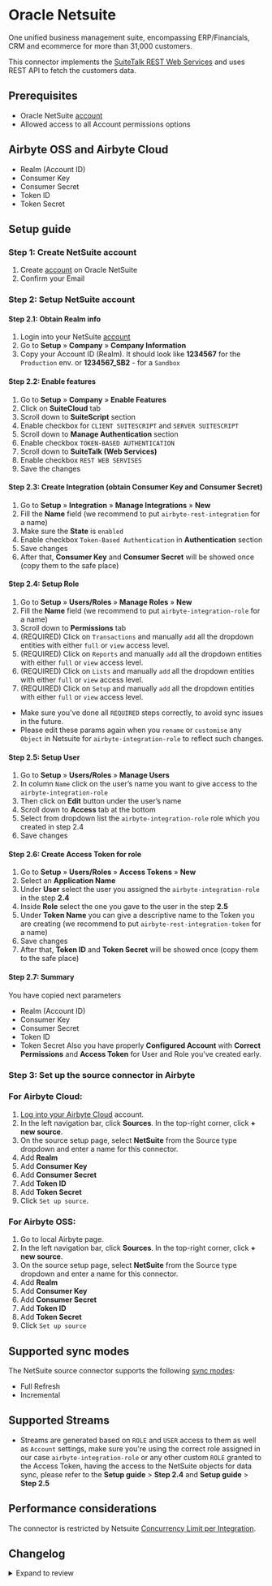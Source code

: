 # Oracle Netsuite

One unified business management suite, encompassing ERP/Financials, CRM and ecommerce for more than 31,000 customers.

This connector implements the [SuiteTalk REST Web Services](https://docs.oracle.com/en/cloud/saas/netsuite/ns-online-help/chapter_1540391670.html) and uses REST API to fetch the customers data.

## Prerequisites

- Oracle NetSuite [account](https://system.netsuite.com/pages/customerlogin.jsp?country=US)
- Allowed access to all Account permissions options

## Airbyte OSS and Airbyte Cloud

- Realm (Account ID)
- Consumer Key
- Consumer Secret
- Token ID
- Token Secret

## Setup guide

### Step 1: Create NetSuite account

1. Create [account](https://system.netsuite.com/pages/customerlogin.jsp?country=US) on Oracle NetSuite
2. Confirm your Email

### Step 2: Setup NetSuite account

#### Step 2.1: Obtain Realm info

1. Login into your NetSuite [account](https://system.netsuite.com/pages/customerlogin.jsp?country=US)
2. Go to **Setup** » **Company** » **Company Information**
3. Copy your Account ID (Realm). It should look like **1234567** for the `Production` env. or **1234567_SB2** - for a `Sandbox`

#### Step 2.2: Enable features

1. Go to **Setup** » **Company** » **Enable Features**
2. Click on **SuiteCloud** tab
3. Scroll down to **SuiteScript** section
4. Enable checkbox for `CLIENT SUITESCRIPT` and `SERVER SUITESCRIPT`
5. Scroll down to **Manage Authentication** section
6. Enable checkbox `TOKEN-BASED AUTHENTICATION`
7. Scroll down to **SuiteTalk (Web Services)**
8. Enable checkbox `REST WEB SERVISES`
9. Save the changes

#### Step 2.3: Create Integration (obtain Consumer Key and Consumer Secret)

1. Go to **Setup** » **Integration** » **Manage Integrations** » **New**
2. Fill the **Name** field (we recommend to put `airbyte-rest-integration` for a name)
3. Make sure the **State** is `enabled`
4. Enable checkbox `Token-Based Authentication` in **Authentication** section
5. Save changes
6. After that, **Consumer Key** and **Consumer Secret** will be showed once (copy them to the safe place)

#### Step 2.4: Setup Role

1. Go to **Setup** » **Users/Roles** » **Manage Roles** » **New**
2. Fill the **Name** field (we recommend to put `airbyte-integration-role` for a name)
3. Scroll down to **Permissions** tab
4. (REQUIRED) Click on `Transactions` and manually `add` all the dropdown entities with either `full` or `view` access level.
5. (REQUIRED) Click on `Reports` and manually `add` all the dropdown entities with either `full` or `view` access level.
6. (REQUIRED) Click on `Lists` and manually `add` all the dropdown entities with either `full` or `view` access level.
7. (REQUIRED) Click on `Setup` and manually `add` all the dropdown entities with either `full` or `view` access level.

- Make sure you've done all `REQUIRED` steps correctly, to avoid sync issues in the future.
- Please edit these params again when you `rename` or `customise` any `Object` in Netsuite for `airbyte-integration-role` to reflect such changes.

#### Step 2.5: Setup User

1. Go to **Setup** » **Users/Roles** » **Manage Users**
2. In column `Name` click on the user’s name you want to give access to the `airbyte-integration-role`
3. Then click on **Edit** button under the user’s name
4. Scroll down to **Access** tab at the bottom
5. Select from dropdown list the `airbyte-integration-role` role which you created in step 2.4
6. Save changes

#### Step 2.6: Create Access Token for role

1. Go to **Setup** » **Users/Roles** » **Access Tokens** » **New**
2. Select an **Application Name**
3. Under **User** select the user you assigned the `airbyte-integration-role` in the step **2.4**
4. Inside **Role** select the one you gave to the user in the step **2.5**
5. Under **Token Name** you can give a descriptive name to the Token you are creating (we recommend to put `airbyte-rest-integration-token` for a name)
6. Save changes
7. After that, **Token ID** and **Token Secret** will be showed once (copy them to the safe place)

#### Step 2.7: Summary

You have copied next parameters

- Realm (Account ID)
- Consumer Key
- Consumer Secret
- Token ID
- Token Secret
  Also you have properly **Configured Account** with **Correct Permissions** and **Access Token** for User and Role you've created early.

### Step 3: Set up the source connector in Airbyte

### For Airbyte Cloud:

1. [Log into your Airbyte Cloud](https://cloud.airbyte.com/workspaces) account.
2. In the left navigation bar, click **Sources**. In the top-right corner, click **+ new source**.
3. On the source setup page, select **NetSuite** from the Source type dropdown and enter a name for this connector.
4. Add **Realm**
5. Add **Consumer Key**
6. Add **Consumer Secret**
7. Add **Token ID**
8. Add **Token Secret**
9. Click `Set up source`.

### For Airbyte OSS:

1. Go to local Airbyte page.
2. In the left navigation bar, click **Sources**. In the top-right corner, click **+ new source**.
3. On the source setup page, select **NetSuite** from the Source type dropdown and enter a name for this connector.
4. Add **Realm**
5. Add **Consumer Key**
6. Add **Consumer Secret**
7. Add **Token ID**
8. Add **Token Secret**
9. Click `Set up source`

## Supported sync modes

The NetSuite source connector supports the following [sync modes](https://docs.airbyte.com/cloud/core-concepts#connection-sync-modes):

- Full Refresh
- Incremental

## Supported Streams

- Streams are generated based on `ROLE` and `USER` access to them as well as `Account` settings, make sure you're using the correct role assigned in our case `airbyte-integration-role` or any other custom `ROLE` granted to the Access Token, having the access to the NetSuite objects for data sync, please refer to the **Setup guide** > **Step 2.4** and **Setup guide** > **Step 2.5**

## Performance considerations

The connector is restricted by Netsuite [Concurrency Limit per Integration](https://docs.oracle.com/en/cloud/saas/netsuite/ns-online-help/bridgehead_156224824287.html).

## Changelog

<details>
  <summary>Expand to review</summary>

| Version | Date       | Pull Request                                             | Subject                                                   |
|:--------|:-----------|:---------------------------------------------------------|:----------------------------------------------------------|
| 0.1.23 | 2025-09-02 | [65813](https://github.com/airbytehq/airbyte/pull/65813) | Update dependencies |
| 0.1.22 | 2025-08-23 | [65215](https://github.com/airbytehq/airbyte/pull/65215) | Update dependencies |
| 0.1.21 | 2025-08-16 | [61055](https://github.com/airbytehq/airbyte/pull/61055) | Update dependencies |
| 0.1.20 | 2025-07-21 | [63698](https://github.com/airbytehq/airbyte/pull/63698) | Add support for german date format in NetSuite input |
| 0.1.19 | 2025-05-24 | [60581](https://github.com/airbytehq/airbyte/pull/60581) | Update dependencies |
| 0.1.18 | 2025-05-10 | [60086](https://github.com/airbytehq/airbyte/pull/60086) | Update dependencies |
| 0.1.17 | 2025-05-03 | [59481](https://github.com/airbytehq/airbyte/pull/59481) | Update dependencies |
| 0.1.16 | 2025-04-27 | [59091](https://github.com/airbytehq/airbyte/pull/59091) | Update dependencies |
| 0.1.15 | 2025-04-19 | [58531](https://github.com/airbytehq/airbyte/pull/58531) | Update dependencies |
| 0.1.14 | 2025-04-12 | [57860](https://github.com/airbytehq/airbyte/pull/57860) | Update dependencies |
| 0.1.13 | 2025-04-05 | [57301](https://github.com/airbytehq/airbyte/pull/57301) | Update dependencies |
| 0.1.12 | 2025-03-29 | [56692](https://github.com/airbytehq/airbyte/pull/56692) | Update dependencies |
| 0.1.11 | 2025-03-22 | [56060](https://github.com/airbytehq/airbyte/pull/56060) | Update dependencies |
| 0.1.10 | 2025-03-08 | [55455](https://github.com/airbytehq/airbyte/pull/55455) | Update dependencies |
| 0.1.9 | 2025-03-05 | [55207](https://github.com/airbytehq/airbyte/pull/55207) | Add support for additional date format in Netsuite input |
| 0.1.8 | 2025-03-01 | [54821](https://github.com/airbytehq/airbyte/pull/54821) | Update dependencies |
| 0.1.7 | 2025-02-22 | [54363](https://github.com/airbytehq/airbyte/pull/54363) | Update dependencies |
| 0.1.6 | 2025-02-15 | [53853](https://github.com/airbytehq/airbyte/pull/53853) | Update dependencies |
| 0.1.5 | 2025-02-08 | [53243](https://github.com/airbytehq/airbyte/pull/53243) | Update dependencies |
| 0.1.4 | 2024-07-29 | [42857](https://github.com/airbytehq/airbyte/pull/42857) | Migrate connector to Poetry |
| 0.1.3 | 2023-01-20 | [21645](https://github.com/airbytehq/airbyte/pull/21645) | Minor issues fix, Setup Guide corrections for public docs |
| 0.1.1 | 2022-09-28 | [17304](https://github.com/airbytehq/airbyte/pull/17304) | Migrate to per-stream state |
| 0.1.0 | 2022-09-15 | [16093](https://github.com/airbytehq/airbyte/pull/16093) | Initial Alpha release |

</details>
